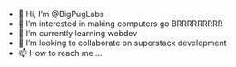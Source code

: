 - 👋 Hi, I’m @BigPugLabs
- 👀 I’m interested in making computers go BRRRRRRRRR
- 🌱 I’m currently learning webdev
- 💞️ I’m looking to collaborate on superstack development
- 📫 How to reach me ...

<!---
BigPugLabs/BigPugLabs is a ✨ special ✨ repository because its `README.md` (this file) appears on your GitHub profile.
You can click the Preview link to take a look at your changes.
--->
